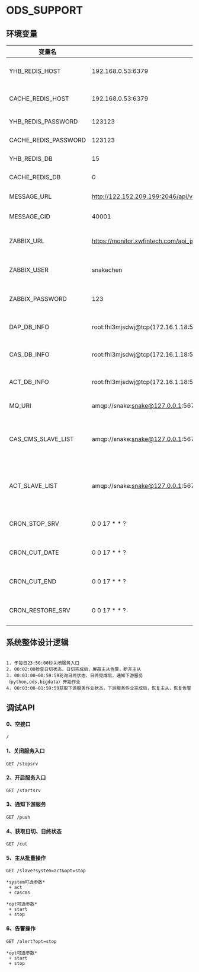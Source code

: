 # ODS_SUPPORT


## 环境变量

| 变量名 | 变量值 | 说明|
| ------ | ------ | -----|
| YHB_REDIS_HOST | 192.168.0.53:6379 | REDIS主机端口 
| CACHE_REDIS_HOST | 192.168.0.53:6379 | REDIS主机端口 
| YHB_REDIS_PASSWORD | 123123 | REDIS 密码
| CACHE_REDIS_PASSWORD | 123123 | REDIS 密码
| YHB_REDIS_DB | 15 | REDIS 数据库
| CACHE_REDIS_DB | 0 | REDIS 数据库
| MESSAGE_URL | http://122.152.209.199:2046/api/v1/message/ | 消息系统URL 
| MESSAGE_CID | 40001 | 消息系统CID
| ZABBIX_URL | https://monitor.xwfintech.com/api_jsonrpc.php | 监控API地址
| ZABBIX_USER | snakechen | 监控API用户名
| ZABBIX_PASSWORD | 123 | 监控API密码
| DAP_DB_INFO | root:fhl3mjsdwj@tcp(172.16.1.18:5001)/db_dap | 序列服务MySQL  
| CAS_DB_INFO | root:fhl3mjsdwj@tcp(172.16.1.18:5001)/cas | 信贷核心MySQL
| ACT_DB_INFO | root:fhl3mjsdwj@tcp(172.16.1.18:5000)/db_act | 会计核算MySQL
| MQ_URI | amqp://snake:snake@127.0.0.1:5672/snakehost | 消息队列地址
| CAS_CMS_SLAVE_LIST | amqp://snake:snake@127.0.0.1:5672/snakehost##amqp://snake:snake@127.0.0.1:5672/snakehost| 从库的列表，用两个井号隔开
| ACT_SLAVE_LIST | amqp://snake:snake@127.0.0.1:5672/snakehost##amqp://snake:snake@127.0.0.1:5672/snakehost| 从库的列表，用两个井号隔开
| CRON_STOP_SRV | 0 0 17 * * ?| 停服cron表达式
| CRON_CUT_DATE | 0 0 17 * * ?| 日切cron表达式
| CRON_CUT_END | 0 0 17 * * ?| 日终cron表达式
| CRON_RESTORE_SRV | 0 0 17 * * ?| 启服cron表达式


## 系统整体设计逻辑

```shell

1. 于每日23:50:00秒关闭服务入口
2. 00:02:00检查日切状态，日切完成后，屏蔽主从告警，断开主从
3. 00:03:00~00:59:59轮询日终状态，日终完成后，通知下游服务（python,ods,bigdata）开始作业
4. 00:03:00~01:59:59获取下游服务作业状态，下游服务作业完成后，恢复主从，恢复告警
```


## 调试API

#### 0、空接口

```
/ 

```
#### 1、关闭服务入口

```
GET /stopsrv
```

#### 2、开启服务入口

```
GET /startsrv
```

#### 3、通知下游服务

```
GET /push
```


#### 4、获取日切、日终状态

```
GET /cut
```

####  5、主从批量操作

```
GET /slave?system=act&opt=stop

*system可选参数*
 + act
 + cascms
 
*opt可选参数*
 + start
 + stop 

```

#### 6、告警操作

```
GET /alert?opt=stop
 
*opt可选参数*
 + start
 + stop 

```
